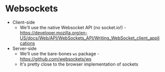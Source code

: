 # Websockets

* Client-side
  * We'll use the native Websocket API (no socket.io!) -  https://developer.mozilla.org/en-US/docs/Web/API/WebSockets_API/Writing_WebSocket_client_applications
* Server-side
  * We'll use the bare-bones `ws` package - https://github.com/websockets/ws
  * It's pretty close to the browser implementation of sockets
